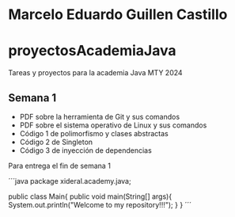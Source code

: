 # Marcelo Eduardo Guillen Castillo

# proyectosAcademiaJava
Tareas y proyectos para la academia Java MTY 2024

## Semana 1
- PDF sobre la herramienta de Git y sus comandos
- PDF sobre el sistema operativo de Linux y sus comandos
- Código 1 de polimorfismo y clases abstractas
- Código 2 de Singleton
- Código 3 de inyección de dependencias

Para entrega el fin de semana 1

´´´java
package xideral.academy.java;

public class Main{
    public void main(String[] args){
        System.out.println("Welcome to my repository!!!");
    }
}
´´´

